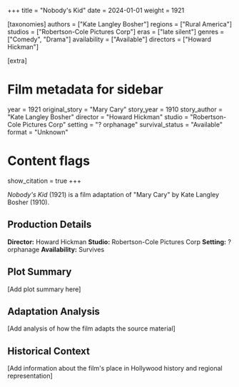 +++
title = "Nobody's Kid"
date = 2024-01-01
weight = 1921

[taxonomies]
authors = ["Kate Langley Bosher"]
regions = ["Rural America"]
studios = ["Robertson-Cole Pictures Corp"]
eras = ["late silent"]
genres = ["Comedy", "Drama"]
availability = ["Available"]
directors = ["Howard Hickman"]

[extra]
# Film metadata for sidebar
year = 1921
original_story = "Mary Cary"
story_year = 1910
story_author = "Kate Langley Bosher"
director = "Howard Hickman"
studio = "Robertson-Cole Pictures Corp"
setting = "? orphanage"
survival_status = "Available"
format = "Unknown"

# Content flags
show_citation = true
+++

*Nobody's Kid* (1921) is a film adaptation of "Mary Cary" by Kate Langley Bosher (1910).

## Production Details

**Director:** Howard Hickman
**Studio:** Robertson-Cole Pictures Corp
**Setting:** ? orphanage
**Availability:** Survives

## Plot Summary

[Add plot summary here]

## Adaptation Analysis

[Add analysis of how the film adapts the source material]

## Historical Context

[Add information about the film's place in Hollywood history and regional representation]